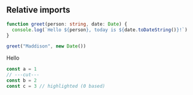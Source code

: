 ## Relative imports

```ts twoslash {2}
function greet(person: string, date: Date) {
  console.log(`Hello ${person}, today is ${date.toDateString()}!`)
}

greet("Maddison", new Date())
```

Hello

```ts twoslash {1}
const a = 1
// ---cut---
const b = 2
const c = 3 // highlighted (0 based)
```

